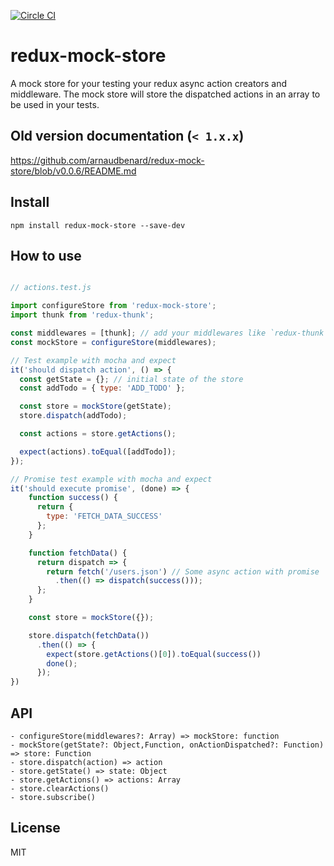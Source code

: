 [![Circle CI](https://circleci.com/gh/arnaudbenard/redux-mock-store/tree/master.svg?style=svg)](https://circleci.com/gh/arnaudbenard/redux-mock-store/tree/master)

# redux-mock-store

A mock store for your testing your redux async action creators and middleware. The mock store will store the dispatched actions in an array to be used in your tests.

## Old version documentation (`< 1.x.x`)

https://github.com/arnaudbenard/redux-mock-store/blob/v0.0.6/README.md

## Install

```
npm install redux-mock-store --save-dev
```

## How to use

```js

// actions.test.js

import configureStore from 'redux-mock-store';
import thunk from 'redux-thunk';

const middlewares = [thunk]; // add your middlewares like `redux-thunk`
const mockStore = configureStore(middlewares);

// Test example with mocha and expect
it('should dispatch action', () => {
  const getState = {}; // initial state of the store
  const addTodo = { type: 'ADD_TODO' };

  const store = mockStore(getState);
  store.dispatch(addTodo);

  const actions = store.getActions();

  expect(actions).toEqual([addTodo]);
});

// Promise test example with mocha and expect
it('should execute promise', (done) => {
    function success() {
      return {
        type: 'FETCH_DATA_SUCCESS'
      };
    }

    function fetchData() {
      return dispatch => {
        return fetch('/users.json') // Some async action with promise
          .then(() => dispatch(success()));
      };
    }

    const store = mockStore({});

    store.dispatch(fetchData())
      .then(() => {
        expect(store.getActions()[0]).toEqual(success())
        done();
      });
})
```

## API

```
- configureStore(middlewares?: Array) => mockStore: function
- mockStore(getState?: Object,Function, onActionDispatched?: Function) => store: Function
- store.dispatch(action) => action
- store.getState() => state: Object
- store.getActions() => actions: Array
- store.clearActions()
- store.subscribe()
```

## License

MIT
